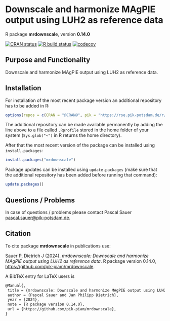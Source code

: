 # Downscale and harmonize MAgPIE output using LUH2 as reference data

R package **mrdownscale**, version **0.14.0**

[![CRAN status](https://www.r-pkg.org/badges/version/mrdownscale)](https://cran.r-project.org/package=mrdownscale)  [![R build status](https://github.com/pik-piam/mrdownscale/workflows/check/badge.svg)](https://github.com/pik-piam/mrdownscale/actions) [![codecov](https://codecov.io/gh/pik-piam/mrdownscale/branch/master/graph/badge.svg)](https://app.codecov.io/gh/pik-piam/mrdownscale) 

## Purpose and Functionality

Downscale and harmonize MAgPIE output using LUH2 as reference
    data.


## Installation

For installation of the most recent package version an additional repository has to be added in R:

```r
options(repos = c(CRAN = "@CRAN@", pik = "https://rse.pik-potsdam.de/r/packages"))
```
The additional repository can be made available permanently by adding the line above to a file called `.Rprofile` stored in the home folder of your system (`Sys.glob("~")` in R returns the home directory).

After that the most recent version of the package can be installed using `install.packages`:

```r 
install.packages("mrdownscale")
```

Package updates can be installed using `update.packages` (make sure that the additional repository has been added before running that command):

```r 
update.packages()
```

## Questions / Problems

In case of questions / problems please contact Pascal Sauer <pascal.sauer@pik-potsdam.de>.

## Citation

To cite package **mrdownscale** in publications use:

Sauer P, Dietrich J (2024). _mrdownscale: Downscale and harmonize MAgPIE output using LUH2 as reference data_. R package version 0.14.0, <https://github.com/pik-piam/mrdownscale>.

A BibTeX entry for LaTeX users is

 ```latex
@Manual{,
  title = {mrdownscale: Downscale and harmonize MAgPIE output using LUH2 as reference data},
  author = {Pascal Sauer and Jan Philipp Dietrich},
  year = {2024},
  note = {R package version 0.14.0},
  url = {https://github.com/pik-piam/mrdownscale},
}
```
